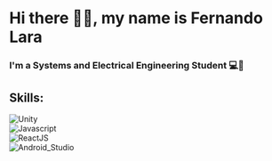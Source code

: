 # Hi there 👋😁, my name is Fernando Lara
### I'm a Systems and Electrical Engineering Student 💻🤖

## Skills:
![Unity](https://img.shields.io/badge/Unity-ffffff?style=for-the-badge&logo=unity&logoColor=white&labelColor=101010)</br>
![Javascript](https://img.shields.io/badge/JavaScript-F7DF1E?style=for-the-badge&logo=javascript&logoColor=white&labelColor=101010)</br>
![ReactJS](https://img.shields.io/badge/ReactJS-61DAFB?style=for-the-badge&logo=react&logoColor=white&labelColor=101010)</br>
![Android_Studio](https://img.shields.io/badge/Android_Studio-3DDC84?style=for-the-badge&logo=android-studio&logoColor=white&labelColor=101010)</br>
<!--
**Fernando3743/Fernando3743** is a ✨ _special_ ✨ repository because its `README.md` (this file) appears on your GitHub profile.

Here are some ideas to get you started:

- 🔭 I’m currently working on ...
- 🌱 I’m currently learning ...
- 👯 I’m looking to collaborate on ...
- 🤔 I’m looking for help with ...
- 💬 Ask me about ...
- 📫 How to reach me: ...
- 😄 Pronouns: ...
- ⚡ Fun fact: ...
-->
